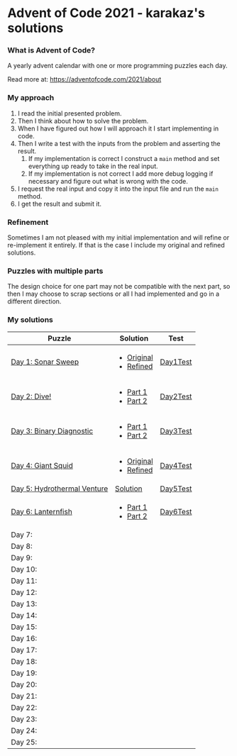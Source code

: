 # Advent of Code 2021 - karakaz's solutions

### What is Advent of Code?

A yearly advent calendar with one or more programming puzzles each day.

Read more at: https://adventofcode.com/2021/about

### My approach

1. I read the initial presented problem.
2. Then I think about how to solve the problem.
3. When I have figured out how I will approach it I start implementing in code.
4. Then I write a test with the inputs from the problem and asserting the result.
   1. If my implementation is correct I construct a `main` method and set everything up ready to take in the real input.
   2. If my implementation is not correct I add more debug logging if necessary and figure out what is wrong with the code.
5. I request the real input and copy it into the input file and run the `main` method.
6. I get the result and submit it.

### Refinement

Sometimes I am not pleased with my initial implementation and will refine or re-implement it entirely. If that is the case I include my original and refined solutions.

### Puzzles with multiple parts

The design choice for one part may not be compatible with the next part, so then I may choose to scrap sections or all I had implemented and go in a different direction.

### My solutions


| Puzzle                                                             | Solution                                                                                                                                                                                                                                                                                                                    | Test                                                                                                                                         |
|--------------------------------------------------------------------|-----------------------------------------------------------------------------------------------------------------------------------------------------------------------------------------------------------------------------------------------------------------------------------------------------------------------------|----------------------------------------------------------------------------------------------------------------------------------------------|
| [Day 1: Sonar Sweep](https://adventofcode.com/2021/day/1)          | <ul><li>[Original](https://github.com/Karakaz/advent-of-code-2021/blob/master/src/main/kotlin/io/karakaz/adventofcode/y2021/puzzle/day1/Day1Original.kt) </li><li>[Refined](https://github.com/Karakaz/advent-of-code-2021/blob/master/src/main/kotlin/io/karakaz/adventofcode/y2021/puzzle/day1/Day1Refined.kt) </li></ul> | [Day1Test](https://github.com/Karakaz/advent-of-code-2021/blob/master/src/test/kotlin/io/karakaz/adventofcode/y2021/puzzle/day1/Day1Test.kt) |
| [Day 2: Dive!](https://adventofcode.com/2021/day/2)                | <ul><li>[Part 1](https://github.com/Karakaz/advent-of-code-2021/blob/master/src/main/kotlin/io/karakaz/adventofcode/y2021/puzzle/day2/Day2Part1.kt) </li><li>[Part 2](https://github.com/Karakaz/advent-of-code-2021/blob/master/src/main/kotlin/io/karakaz/adventofcode/y2021/puzzle/day2/Day2Part2.kt) </li></ul>         | [Day2Test](https://github.com/Karakaz/advent-of-code-2021/blob/master/src/test/kotlin/io/karakaz/adventofcode/y2021/puzzle/day2/Day2Test.kt) |
| [Day 3: Binary Diagnostic](https://adventofcode.com/2021/day/3)    | <ul><li>[Part 1](https://github.com/Karakaz/advent-of-code-2021/blob/master/src/main/kotlin/io/karakaz/adventofcode/y2021/puzzle/day3/Day3Part1.kt) </li><li>[Part 2](https://github.com/Karakaz/advent-of-code-2021/blob/master/src/main/kotlin/io/karakaz/adventofcode/y2021/puzzle/day3/Day3Part2.kt) </li></ul>         | [Day3Test](https://github.com/Karakaz/advent-of-code-2021/blob/master/src/test/kotlin/io/karakaz/adventofcode/y2021/puzzle/day3/Day3Test.kt) |
| [Day 4: Giant Squid](https://adventofcode.com/2021/day/4)          | <ul><li>[Original](https://github.com/Karakaz/advent-of-code-2021/blob/master/src/main/kotlin/io/karakaz/adventofcode/y2021/puzzle/day4/Day4Original.kt) </li><li>[Refined](https://github.com/Karakaz/advent-of-code-2021/blob/master/src/main/kotlin/io/karakaz/adventofcode/y2021/puzzle/day4/Day4Refined.kt) </li></ul> | [Day4Test](https://github.com/Karakaz/advent-of-code-2021/blob/master/src/test/kotlin/io/karakaz/adventofcode/y2021/puzzle/day4/Day4Test.kt) |
| [Day 5: Hydrothermal Venture](https://adventofcode.com/2021/day/5) | [Solution](https://github.com/Karakaz/advent-of-code-2021/blob/master/src/main/kotlin/io/karakaz/adventofcode/y2021/puzzle/day5/Day5.kt)                                                                                                                                                                                    | [Day5Test](https://github.com/Karakaz/advent-of-code-2021/blob/master/src/test/kotlin/io/karakaz/adventofcode/y2021/puzzle/day5/Day5Test.kt) |
| [Day 6: Lanternfish](https://adventofcode.com/2021/day/6)          | <ul><li>[Part 1](https://github.com/Karakaz/advent-of-code-2021/blob/master/src/main/kotlin/io/karakaz/adventofcode/y2021/puzzle/day6/Day6Part1.kt) </li><li>[Part 2](https://github.com/Karakaz/advent-of-code-2021/blob/master/src/main/kotlin/io/karakaz/adventofcode/y2021/puzzle/day6/Day6Part2.kt) </li></ul>         | [Day6Test](https://github.com/Karakaz/advent-of-code-2021/blob/master/src/test/kotlin/io/karakaz/adventofcode/y2021/puzzle/day6/Day6Test.kt) |
| Day 7:                                                             |                                                                                                                                                                                                                                                                                                                             |                                                                                                                                              |
| Day 8:                                                             |                                                                                                                                                                                                                                                                                                                             |                                                                                                                                              |
| Day 9:                                                             |                                                                                                                                                                                                                                                                                                                             |                                                                                                                                              |
| Day 10:                                                            |                                                                                                                                                                                                                                                                                                                             |                                                                                                                                              |
| Day 11:                                                            |                                                                                                                                                                                                                                                                                                                             |                                                                                                                                              |
| Day 12:                                                            |                                                                                                                                                                                                                                                                                                                             |                                                                                                                                              |
| Day 13:                                                            |                                                                                                                                                                                                                                                                                                                             |                                                                                                                                              |
| Day 14:                                                            |                                                                                                                                                                                                                                                                                                                             |                                                                                                                                              |
| Day 15:                                                            |                                                                                                                                                                                                                                                                                                                             |                                                                                                                                              |
| Day 16:                                                            |                                                                                                                                                                                                                                                                                                                             |                                                                                                                                              |
| Day 17:                                                            |                                                                                                                                                                                                                                                                                                                             |                                                                                                                                              |
| Day 18:                                                            |                                                                                                                                                                                                                                                                                                                             |                                                                                                                                              |
| Day 19:                                                            |                                                                                                                                                                                                                                                                                                                             |                                                                                                                                              |
| Day 20:                                                            |                                                                                                                                                                                                                                                                                                                             |                                                                                                                                              |
| Day 21:                                                            |                                                                                                                                                                                                                                                                                                                             |                                                                                                                                              |
| Day 22:                                                            |                                                                                                                                                                                                                                                                                                                             |                                                                                                                                              |
| Day 23:                                                            |                                                                                                                                                                                                                                                                                                                             |                                                                                                                                              |
| Day 24:                                                            |                                                                                                                                                                                                                                                                                                                             |                                                                                                                                              |
| Day 25:                                                            |                                                                                                                                                                                                                                                                                                                             |                                                                                                                                              |
